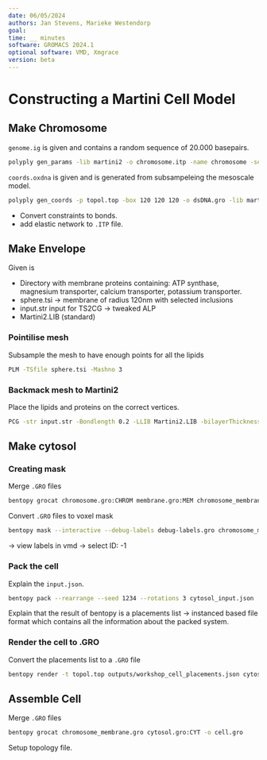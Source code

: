```yaml
---
date: 06/05/2024
authors: Jan Stevens, Marieke Westendorp
goal:
time: __ minutes
software: GROMACS 2024.1
optional software: VMD, Xmgrace
version: beta
---
```


# Constructing a Martini Cell Model

## Make Chromosome

`genome.ig` is given and contains a random sequence of 20.000 basepairs.

```sh {execute}
polyply gen_params -lib martini2 -o chromosome.itp -name chromosome -seqf genome.ig -dsdna
```

`coords.oxdna` is given and is generated from subsampeleing the mesoscale model.

```sh {execute}
polyply gen_coords -p topol.top -box 120 120 120 -o dsDNA.gro -lib martini2 -bm_fudge 1.0 -bm_mode by-frame -mc coords.oxdna
```

- Convert constraints to bonds.
- add elastic network to `.ITP` file.

## Make Envelope

Given is
- Directory with membrane proteins containing: ATP synthase, magnesium transporter, calcium transporter, potassium transporter.
- sphere.tsi -> membrane of radius 120nm with selected inclusions
- input.str input for TS2CG -> tweaked ALP
- Martini2.LIB (standard)


### Pointilise mesh

Subsample the mesh to have enough points for all the lipids
```sh {execute}
PLM -TSfile sphere.tsi -Mashno 3
```

### Backmack mesh to Martini2
Place the lipids and proteins on the correct vertices.
```sh {execute}
PCG -str input.str -Bondlength 0.2 -LLIB Martini2.LIB -bilayerThickness 2.0 -defout topol
```

## Make cytosol

### Creating mask

Merge `.GRO`  files
```sh {execute}
bentopy grocat chromosome.gro:CHROM membrane.gro:MEM chromosome_membrane.gro
```

Convert `.GRO` files to voxel mask
```sh {execute}
bentopy mask --interactive --debug-labels debug-labels.gro chromosome_membrane.gro mask.npz
```

-> view labels in vmd
-> select ID: -1

### Pack the cell

Explain the `input.json`.

```sh {execute}
bentopy pack --rearrange --seed 1234 --rotations 3 cytosol_input.json
```

Explain that the result of bentopy is a placements list -> instanced based file format which
contains all the information about the packed system.

### Render the cell to .GRO

Convert the placements list to a `.GRO` file

```sh {execute}
bentopy render -t topol.top outputs/workshop_cell_placements.json cytosol.gro
```

## Assemble Cell

Merge `.GRO`  files
```sh {execute}
bentopy grocat chromosome_membrane.gro cytosol.gro:CYT -o cell.gro
```

Setup topology file.
